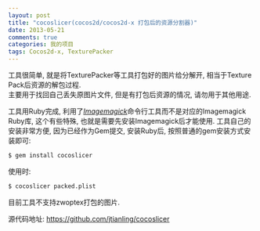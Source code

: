 ```yaml
---
layout: post
title: "cocoslicer(cocos2d/cocos2d-x 打包后的资源分割器)"
date: 2013-05-21
comments: true
categories: 我的项目
tags: Cocos2d-x, TexturePacker
---
```


工具很简单, 就是将TexturePacker等工具打包好的图片给分解开, 相当于Texture Pack后资源的解包过程.  
主要用于找回自己丢失原图片文件, 但是有打包后资源的情况, 请勿用于其他用途.  

工具用Ruby完成, 利用了[*Imagemagick*](http://www.imagemagick.org/script/index.php)命令行工具而不是对应的Imagemagick Ruby库, 这个有些特殊, 也就是需要先安装Imagemagick后才能使用. 工具自己的安装非常方便, 因为已经作为Gem提交,  安装Ruby后, 按照普通的gem安装方式安装即可:  

~~~ bash
$ gem install cocoslicer
~~~

使用时:

~~~ bash
$ cocoslicer packed.plist
~~~

目前工具不支持zwoptex打包的图片.  

源代码地址: https://github.com/jtianling/cocoslicer

